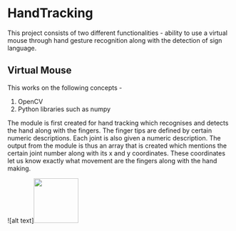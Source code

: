# HandTracking
This project consists of two different functionalities - ability to use a virtual mouse through hand gesture recognition along with the detection of sign language. 

## Virtual Mouse 
This works on the following concepts - 
1. OpenCV
2. Python libraries such as numpy

The module is first created for hand tracking which recognises and detects the hand along with the fingers. The finger tips are defined by certain numeric descriptions. Each joint is also given a numeric description. The output from the module is thus an array that is created which mentions the certain joint number along with its x and y coordinates. These coordinates let us know exactly what movement are the fingers along with the hand making. 

![alt text]<img src ="(https://github.com/zeelpatel7/HandTracking/blob/main/Pictures/Screenshot%20(67).png)" width = "100" height = "100">
